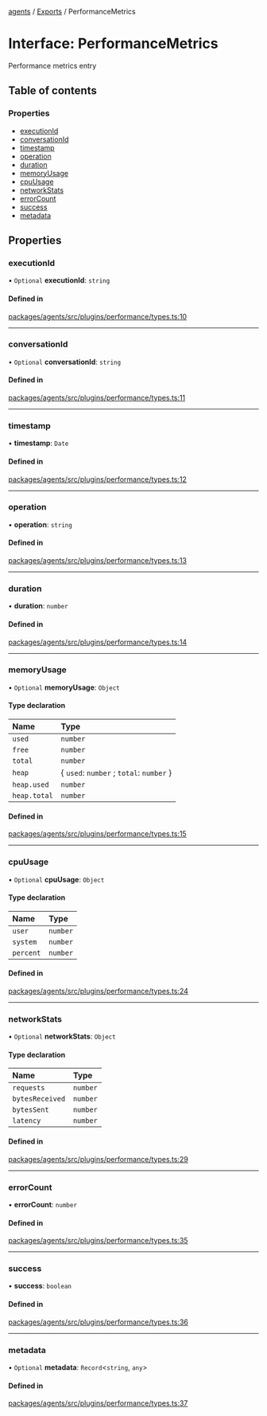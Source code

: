 <!-- 
 ⚠️  AUTO-GENERATED FILE - DO NOT EDIT MANUALLY
 This file is automatically generated by scripts/docs-generator.js
 To make changes, edit the source TypeScript files or update the generator script
-->

[agents](../../) / [Exports](../modules) / PerformanceMetrics

# Interface: PerformanceMetrics

Performance metrics entry

## Table of contents

### Properties

- [executionId](PerformanceMetrics#executionid)
- [conversationId](PerformanceMetrics#conversationid)
- [timestamp](PerformanceMetrics#timestamp)
- [operation](PerformanceMetrics#operation)
- [duration](PerformanceMetrics#duration)
- [memoryUsage](PerformanceMetrics#memoryusage)
- [cpuUsage](PerformanceMetrics#cpuusage)
- [networkStats](PerformanceMetrics#networkstats)
- [errorCount](PerformanceMetrics#errorcount)
- [success](PerformanceMetrics#success)
- [metadata](PerformanceMetrics#metadata)

## Properties

### executionId

• `Optional` **executionId**: `string`

#### Defined in

[packages/agents/src/plugins/performance/types.ts:10](https://github.com/woojubb/robota/blob/bdf92966fb2bc9eb8d5a633591fffc1261e7f0f5/packages/agents/src/plugins/performance/types.ts#L10)

___

### conversationId

• `Optional` **conversationId**: `string`

#### Defined in

[packages/agents/src/plugins/performance/types.ts:11](https://github.com/woojubb/robota/blob/bdf92966fb2bc9eb8d5a633591fffc1261e7f0f5/packages/agents/src/plugins/performance/types.ts#L11)

___

### timestamp

• **timestamp**: `Date`

#### Defined in

[packages/agents/src/plugins/performance/types.ts:12](https://github.com/woojubb/robota/blob/bdf92966fb2bc9eb8d5a633591fffc1261e7f0f5/packages/agents/src/plugins/performance/types.ts#L12)

___

### operation

• **operation**: `string`

#### Defined in

[packages/agents/src/plugins/performance/types.ts:13](https://github.com/woojubb/robota/blob/bdf92966fb2bc9eb8d5a633591fffc1261e7f0f5/packages/agents/src/plugins/performance/types.ts#L13)

___

### duration

• **duration**: `number`

#### Defined in

[packages/agents/src/plugins/performance/types.ts:14](https://github.com/woojubb/robota/blob/bdf92966fb2bc9eb8d5a633591fffc1261e7f0f5/packages/agents/src/plugins/performance/types.ts#L14)

___

### memoryUsage

• `Optional` **memoryUsage**: `Object`

#### Type declaration

| Name | Type |
| :------ | :------ |
| `used` | `number` |
| `free` | `number` |
| `total` | `number` |
| `heap` | \{ `used`: `number` ; `total`: `number`  } |
| `heap.used` | `number` |
| `heap.total` | `number` |

#### Defined in

[packages/agents/src/plugins/performance/types.ts:15](https://github.com/woojubb/robota/blob/bdf92966fb2bc9eb8d5a633591fffc1261e7f0f5/packages/agents/src/plugins/performance/types.ts#L15)

___

### cpuUsage

• `Optional` **cpuUsage**: `Object`

#### Type declaration

| Name | Type |
| :------ | :------ |
| `user` | `number` |
| `system` | `number` |
| `percent` | `number` |

#### Defined in

[packages/agents/src/plugins/performance/types.ts:24](https://github.com/woojubb/robota/blob/bdf92966fb2bc9eb8d5a633591fffc1261e7f0f5/packages/agents/src/plugins/performance/types.ts#L24)

___

### networkStats

• `Optional` **networkStats**: `Object`

#### Type declaration

| Name | Type |
| :------ | :------ |
| `requests` | `number` |
| `bytesReceived` | `number` |
| `bytesSent` | `number` |
| `latency` | `number` |

#### Defined in

[packages/agents/src/plugins/performance/types.ts:29](https://github.com/woojubb/robota/blob/bdf92966fb2bc9eb8d5a633591fffc1261e7f0f5/packages/agents/src/plugins/performance/types.ts#L29)

___

### errorCount

• **errorCount**: `number`

#### Defined in

[packages/agents/src/plugins/performance/types.ts:35](https://github.com/woojubb/robota/blob/bdf92966fb2bc9eb8d5a633591fffc1261e7f0f5/packages/agents/src/plugins/performance/types.ts#L35)

___

### success

• **success**: `boolean`

#### Defined in

[packages/agents/src/plugins/performance/types.ts:36](https://github.com/woojubb/robota/blob/bdf92966fb2bc9eb8d5a633591fffc1261e7f0f5/packages/agents/src/plugins/performance/types.ts#L36)

___

### metadata

• `Optional` **metadata**: `Record`\<`string`, `any`\>

#### Defined in

[packages/agents/src/plugins/performance/types.ts:37](https://github.com/woojubb/robota/blob/bdf92966fb2bc9eb8d5a633591fffc1261e7f0f5/packages/agents/src/plugins/performance/types.ts#L37)
